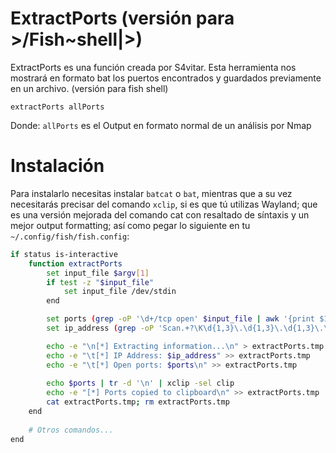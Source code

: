 # ExtractPorts (versión para >/Fish~shell|>)
 ExtractPorts es una función creada por S4vitar. Esta herramienta nos mostrará en formato bat los puertos encontrados y guardados previamente en un archivo. (versión para fish shell)

```
extractPorts allPorts
```
Donde: `allPorts` es el Output en formato normal de un análisis por Nmap

# Instalación
Para instalarlo necesitas instalar `batcat` o `bat`, mientras que a su vez necesitarás precisar del comando `xclip`, si es que tú utilizas Wayland; que es una versión mejorada del comando cat con resaltado de síntaxis y un mejor output formatting; así como pegar lo siguiente en tu `~/.config/fish/fish.config`:

```bash
if status is-interactive
    function extractPorts
        set input_file $argv[1]
        if test -z "$input_file"
            set input_file /dev/stdin
        end

        set ports (grep -oP '\d+/tcp open' $input_file | awk '{print $1}' | sed -e 's/\/tcp//' | tr '\n' ',' | sed 's/,$//')
        set ip_address (grep -oP 'Scan.+?\K\d{1,3}\.\d{1,3}\.\d{1,3}\.\d{1,3}' $input_file | head -n 1)

        echo -e "\n[*] Extracting information...\n" > extractPorts.tmp
        echo -e "\t[*] IP Address: $ip_address" >> extractPorts.tmp
        echo -e "\t[*] Open ports: $ports\n" >> extractPorts.tmp
    
        echo $ports | tr -d '\n' | xclip -sel clip
        echo -e "[*] Ports copied to clipboard\n" >> extractPorts.tmp
        cat extractPorts.tmp; rm extractPorts.tmp
    end
    
    # Otros comandos...
end
```
